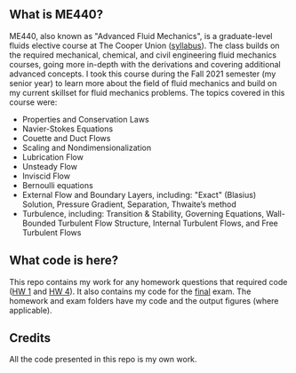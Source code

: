 ## What is ME440?
ME440, also known as "Advanced Fluid Mechanics", is a graduate-level fluids elective course at The Cooper Union ([syllabus](ME440_syllabus.pdf)). The class builds on the required mechanical, chemical, and civil engineering fluid mechanics courses, going more in-depth with the derivations and covering additional advanced concepts. I took this course during the Fall 2021 semester (my senior year) to learn more about the field of fluid mechanics and build on my current skillset for fluid mechanics problems. The topics covered in this course were:
* Properties and Conservation Laws
* Navier-Stokes Equations
* Couette and Duct Flows
* Scaling and Nondimensionalization
* Lubrication Flow
* Unsteady Flow
* Inviscid Flow
* Bernoulli equations
* External Flow and Boundary Layers, including: "Exact" (Blasius) Solution, Pressure Gradient, Separation, Thwaite’s method 
* Turbulence, including: Transition & Stability, Governing Equations, Wall-Bounded Turbulent Flow Structure, Internal Turbulent Flows, and Free Turbulent Flows 

## What code is here?
This repo contains my work for any homework questions that required code ([HW 1](HW1) and [HW 4](HW4)). It also contains my code for the [final](Final) exam. The homework and exam folders have my code and the output figures (where applicable).

## Credits
All the code presented in this repo is my own work.
